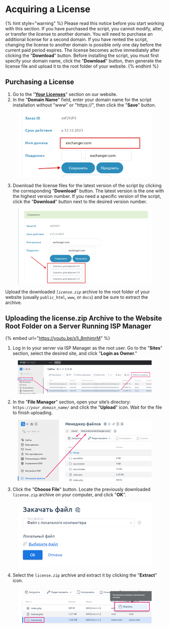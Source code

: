 # Acquiring a License

{% hint style="warning" %}
Please read this notice before you start working with this section. If you have purchased the script, you cannot modify, alter, or transfer the license to another domain. You will need to purchase an additional license for a second domain. If you have rented the script, changing the license to another domain is possible only one day before the current paid period expires. The license becomes active immediately after clicking the "**Download**" button. Before installing the script, you must first specify your domain name, click the "**Download**" button, then generate the license file and upload it to the root folder of your website.
{% endhint %}

## Purchasing a License

1. Go to the "[**Your Licenses**](https://premiumexchanger.com/ulicense/)" section on our website.  
2. In the "**Domain Name**" field, enter your domain name for the script installation without "www" or "https://", then click the "**Save**" button.

<figure><img src="../../.gitbook/assets/PremiumExchanger.com — Ваши лицензии - Google Chrome_2023-03-29_16_45_52.png" alt=""><figcaption></figcaption></figure>

3. Download the license files for the latest version of the script by clicking the corresponding "**Download**" button. The latest version is the one with the highest version number. If you need a specific version of the script, click the "**Download**" button next to the desired version number.

<figure><img src="../../.gitbook/assets/PremiumExchanger.com — Ваши лицензии - Google Chrome_2023-03-29_16_47_42.png" alt=""><figcaption></figcaption></figure>

Upload the downloaded _`license.zip`_ archive to the root folder of your website (usually `public_html`, `www`, or `docs`) and be sure to extract the archive.

## Uploading the license.zip Archive to the Website Root Folder on a Server Running ISP Manager

{% embed url="https://youtu.be/s1j_8mhjmrM" %}

1. Log in to your server via ISP Manager as the root user. Go to the "**Sites**" section, select the desired site, and click "**Login as Owner**."

<figure><img src="../../.gitbook/assets/image (998).png" alt=""><figcaption></figcaption></figure>

2. In the "**File Manager**" section, open your site’s directory: `https://`_`your_domain_name/`_ and click the "**Upload**" icon. Wait for the file to finish uploading.

<figure><img src="../../.gitbook/assets/image (903).png" alt=""><figcaption></figcaption></figure>

3. Click the "**Choose File**" button. Locate the previously downloaded `license.zip` archive on your computer, and click "**OK**".

<figure><img src="../../.gitbook/assets/image (1197).png" alt=""><figcaption></figcaption></figure>

4. Select the `license.zip` archive and extract it by clicking the "**Extract**" icon.

<figure><img src="../../.gitbook/assets/image (985).png" alt=""><figcaption></figcaption></figure>